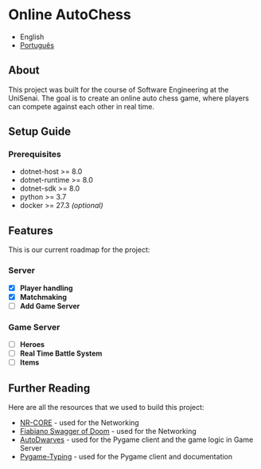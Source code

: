 # Online AutoChess

- English
- [Português](README.pt-BR.md)

## About

This project was built for the course of Software Engineering at the UniSenai. The goal is to create an online auto chess game, where players can compete against each other in real time.

## Setup Guide

### Prerequisites

- dotnet-host >= 8.0
- dotnet-runtime >= 8.0
- dotnet-sdk >= 8.0
- python >= 3.7
- docker >= 27.3 _(optional)_

## Features

This is our current roadmap for the project:

### Server

- [x] **Player handling**
- [x] **Matchmaking**
- [ ] **Add Game Server**

### Game Server

- [ ] **Heroes**
- [ ] **Real Time Battle System**
- [ ] **Items**

## Further Reading

Here are all the resources that we used to build this project:

- [NR-CORE](https://github.com/cp-nilly/NR-CORE) - used for the Networking
- [Fiabiano Swagger of Doom](https://github.com/ossimc82/fabiano-swagger-of-doom) - used for the Networking
- [AutoDwarves](https://github.com/Thinato/AutoDwarves) - used for the Pygame client and the game logic in Game Server
- [Pygame-Typing](https://github.com/Thinato/pygame-typing) - used for the Pygame client and documentation
